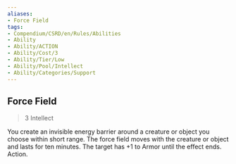 ```yaml
---
aliases:
- Force Field
tags:
- Compendium/CSRD/en/Rules/Abilities
- Ability
- Ability/ACTION
- Ability/Cost/3
- Ability/Tier/Low
- Ability/Pool/Intellect
- Ability/Categories/Support
---
```


  
## Force Field  
>3  Intellect  
  
You create an invisible energy barrier around a creature or object you choose within short range. The force field moves with the creature or object and lasts for ten minutes. The target has +1 to Armor until the effect ends. Action.